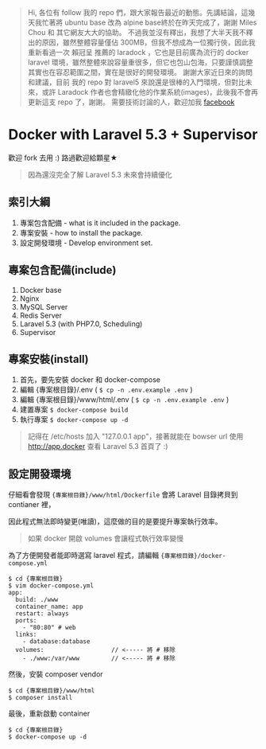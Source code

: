 > Hi, 各位有 follow 我的 repo 們，跟大家報告最近的動態。先講結論，這幾天我忙著將 ubuntu base 改為 alpine base終於在昨天完成了，謝謝 Miles Chou 和 其它網友大大的協助。 不過我並沒有釋出，我想了大半天我不釋出的原因，雖然整體容量僅佔 300MB，但我不想成為一位獨行俠，因此我重新看過一次 賴冠呈 推薦的 laradock ，它也是目前廣為流行的 docker laravel 環境，雖然整體來說容量重很多，但它也包山包海，只要謹慎調整其實也在容忍範圍之間，實在是很好的開發環境。
謝謝大家近日來的詢問和建議，目前 我的 repo 對 laravel5 來說還是很棒的入門環境，但對比未來，或許 Laradock 作者也會精緻化他的作業系統(images)，此後我不會再更新這支 repo 了，謝謝。
需要技術討論的人，歡迎加我 [facebook](https://www.facebook.com/yiminghsu)

# Docker with Laravel 5.3 + Supervisor

歡迎 fork 去用  :)  路過歡迎給顆星★

> 因為還沒完全了解 Laravel 5.3 未來會持續優化

## 索引大綱

1. 專案包含配備 - what is it included in the package.
1. 專案安裝 - how to install the package.
1. 設定開發環境 - Develop environment set.

## 專案包含配備(include)

1. Docker base
1. Nginx
1. MySQL Server
1. Redis Server
1. Laravel 5.3 (with PHP7.0, Scheduling)
1. Supervisor

## 專案安裝(install)

1. 首先，要先安裝 docker 和 docker-compose
1. 編輯 {專案根目錄}/.env ( `$ cp -n .env.example .env` )
1. 編輯 {專案根目錄}/www/html/.env ( `$ cp -n .env.example .env` )
1. 建置專案 `$ docker-compose build`
1. 執行專案 `$ docker-compose up -d`

> 記得在 /etc/hosts 加入 "127.0.0.1 app"，接著就能在 bowser url 使用 http://app.docker 查看 Laravel 5.3 首頁了 :)

## 設定開發環境

仔細看會發現 `{專案根目錄}/www/html/Dockerfile` 會將 Laravel 目錄拷貝到 contianer 裡，

因此程式無法即時變更(唯讀)，這麼做的目的是要提升專案執行效率。

> 如果 docker 開啟 volumes 會讓程式執行效率變慢

為了方便開發者能即時選寫 laravel 程式，請編輯 `{專案根目錄}/docker-compose.yml`

```
$ cd {專案根目錄}
$ vim docker-compose.yml
app:
  build: ./www
  container_name: app
  restart: always
  ports:
    - "80:80" # web
  links:
    - database:database
  volumes:                   // <----- 將 # 移除
    - ./www:/var/www         // <----- 將 # 移除
```

然後，安裝 composer vendor

```
$ cd {專案根目錄}/www/html
$ composer install
```

最後，重新啟動 container

```
$ cd {專案根目錄}
$ docker-compose up -d
```
